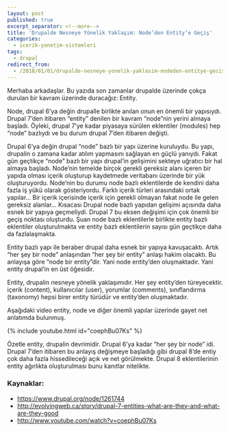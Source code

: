```yaml
---
layout: post
published: true
excerpt_separator: <!--more-->
title: 'Drupalde Nesneye Yönelik Yaklaşım: Node’den Entity’e Geçiş'
categories:
  - icerik-yonetim-sistemleri
tags:
  - drupal
redirect_from:
  - /2018/01/01/drupalde-nesneye-yonelik-yaklasim-nodeden-entitye-gecis/  
---
```

Merhaba arkadaşlar. Bu yazıda son zamanlar drupalde üzerinde çokça durulan bir kavram üzerinde duracağız: Entity.

<!--more-->

Node, drupal 6’ya değin drupalle birlikte anılan onun en önemli bir yapısıydı. Drupal 7’den itibaren “entity” denilen bir kavram “node”nin yerini almaya başladı. Öyleki, drupal 7’ye kadar piyasaya sürülen eklentiler (modules) hep “node” bazlıydı ve bu durum drupal 7’den itibaren değişti.

Drupal 6’ya değin drupal “node” bazlı bir yapı üzerine kuruluydu. Bu yapı, drupalin o zamana kadar atılım yapmasını sağlayan en güçlü yanıydı. Fakat gün geçtikçe “node” bazlı bir yapı drupal’in gelişimini sekteye uğratıcı bir hal almaya başladı. Node’nin temelde birçok gerekli gereksiz alanı içeren bir yapıda olması içerik oluşturup kaydetmede veritabanı üzerinde bir yük oluşturuyordu. Node’nin bu durumu node bazlı eklentilerde de kendini daha fazla iş yükü olarak gösteriyordu. Farklı içerik türleri arasındaki ortak yapılar… Bir içerik içerisinde içerik için gerekli olmayan fakat node ile gelen gereksiz alanlar… Kısacası Drupal node bazlı yapıdan gelişimi açısında daha esnek bir yapıya geçmeliydi. Drupal 7 bu eksen değişimi için çok önemli bir geçiş noktası oluşturdu. Şuan node bazlı eklentilerle birlikte entity bazlı eklentiler oluşturulmakta ve entity bazlı eklentilerin sayısı gün geçtikçe daha da fazlalaşmakta.

Entity bazlı yapı ile beraber drupal daha esnek bir yapıya kavuşacaktı. Artık “her şey bir node” anlaşından “her şey bir entity” anlaşı hakim olacaktı. Bu anlayışa göre “node bir entity”dir. Yani node entity’den oluşmaktadır. Yani entity drupal’in en üst öğesidir.

Entity, drupalin nesneye yönelik yaklaşımıdır. Her şey entity’den türeyecektir. içerik (content), kullanıcılar (user), yorumlar (comments), sınıflandırma (taxonomy) hepsi birer entity türüdür ve entity’den oluşmaktadır.

Aşağıdaki video entity, node ve diğer önemli yapılar üzerinde gayet net anlatımda bulunmuş.

{% include youtube.html id="coephBu07Ks" %}

Özetle entity, drupalin devrimidir. Drupal 6’ya kadar “her şey bir node” idi. Drupal 7’den itibaren bu anlayış değişmeye başladığı gibi drupal 8’de entiy çok daha fazla hissedileceği açık ve net görülmekte. Drupal 8 eklentilerinin entity ağırlıkta oluşturulması bunu kanıtlar nitelikte.

### Kaynaklar:
- https://www.drupal.org/node/1261744
- http://evolvingweb.ca/story/drupal-7-entities-what-are-they-and-what-are-they-good
- http://www.youtube.com/watch?v=coephBu07Ks
